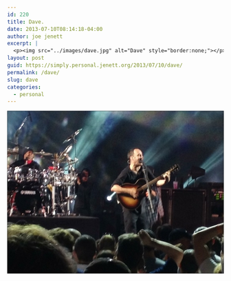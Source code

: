```yaml
---
id: 220
title: Dave.
date: 2013-07-10T08:14:18-04:00
author: joe jenett
excerpt: |
  <p><img src="../images/dave.jpg" alt="Dave" style="border:none;"></p>
layout: post
guid: https://simply.personal.jenett.org/2013/07/10/dave/
permalink: /dave/
slug: dave
categories:
  - personal
---
```

<img src="../images/dave.jpg" alt="Dave" style="border:none;">